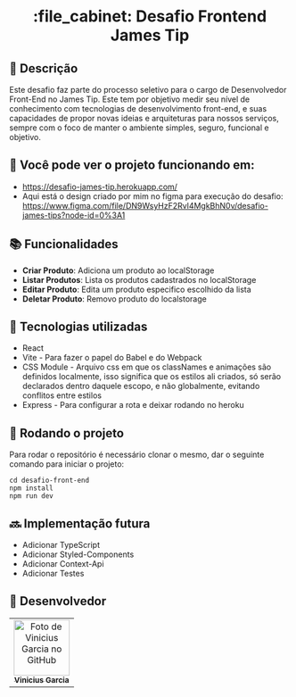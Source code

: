 <h1 align="center">:file_cabinet: Desafio Frontend James Tip</h1>

## :memo: Descrição
Este desafio faz parte do processo seletivo para o cargo de Desenvolvedor Front-End no James Tip. Este tem por objetivo medir seu nível de conhecimento com tecnologias de desenvolvimento front-end, e suas capacidades de propor novas ideias e arquiteturas para nossos serviços, sempre com o foco de manter o ambiente simples, seguro, funcional e objetivo.
## 👺 Você pode ver o projeto funcionando em:
* https://desafio-james-tip.herokuapp.com/
* Aqui está o design criado por mim no figma para execução do desafio: https://www.figma.com/file/DN9WsyHzF2Rvl4MgkBhN0v/desafio-james-tips?node-id=0%3A1
## :books: Funcionalidades
* <b>Criar Produto</b>: Adiciona um produto ao localStorage
*  <b>Listar Produtos</b>: Lista os produtos cadastrados no localStorage
*   <b>Editar Produto</b>: Edita um produto especifico escolhido da lista
*    <b>Deletar Produto</b>: Removo produto do localstorage

## :wrench: Tecnologias utilizadas
* React
* Vite - Para fazer o papel do Babel e do Webpack
* CSS Module - Arquivo css em que os classNames e animações são definidos localmente, isso significa que os estilos ali criados, só serão declarados dentro daquele escopo, e não globalmente, evitando conflitos entre estilos
* Express - Para configurar a rota e deixar rodando no heroku

## :rocket: Rodando o projeto
Para rodar o repositório é necessário clonar o mesmo, dar o seguinte comando para iniciar o projeto:
```
cd desafio-front-end
npm install
npm run dev
```

## :soon: Implementação futura
* Adicionar TypeScript
* Adicionar Styled-Components
* Adicionar Context-Api
* Adicionar Testes

## :handshake: Desenvolvedor
<table>
  <tr>
    <td align="center">
      <a href="http://github.com/Vinicius-Garcia">
        <img src="https://avatars.githubusercontent.com/u/34985672?v=4" width="100px;" alt="Foto de Vinicius Garcia no GitHub"/><br>
        <sub>
          <b>Vinicius Garcia</b>
        </sub>
      </a>
    </td>
  </tr>
</table>

